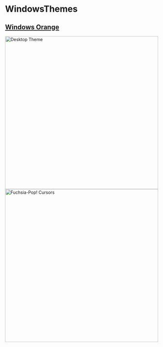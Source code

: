 <h1>
  WindowsThemes
</h1>
<h2> <a href="./WindowsOrange.deskthemepack">
  Windows Orange
</a> </h2>
<img src="https://user-images.githubusercontent.com/64475360/159092017-a84aa02a-5418-42ef-afa3-088a9d8b263d.png" alt="Desktop Theme" width="500"/>
<img src="https://user-images.githubusercontent.com/64475360/159092084-04bf55ee-de88-4afa-a831-58678aa9bf7f.png" alt="Fuchsia-Pop! Cursors" width="500"/>
